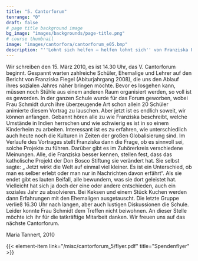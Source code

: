 ```yaml
---
title: "5. Cantorforum"
tenrange: "0"
draft: false
# page title background image
bg_image: "images/backgrounds/page-title.png"
# course thumbnail
image: "images/cantorfora/cantorforum_e05.bmp"
description: "''Lohnt sich helfen – helfen lohnt sich'' von Franziska Flegel"
---
```


Wir schreiben den 15. März 2010, es ist 14.30 Uhr, das V. Cantorforum beginnt. Gespannt warten zahlreiche Schüler, Ehemalige und Lehrer auf den Bericht von Franziska Flegel (Abiturjahrgang 2008), die uns den Ablauf ihres sozialen Jahres näher bringen möchte. Bevor es losgehen kann, müssen noch Stühle aus einem anderen Raum organisiert werden, so voll ist es geworden. In der ganzen Schule wurde für das Forum geworben, wobei Frau Schmidt durch ihre überzeugende Art schon allein 20 Schüler animierte diesem Vortrag zu lauschen. Aber jetzt ist es endlich soweit, wir können anfangen. Gebannt hören alle zu wie Franziska beschreibt, welche Umstände in Indien herrschen und wie schwierig es ist in so einem Kinderheim zu arbeiten. Interessant ist es zu erfahren, wie unterschiedlich auch heute noch die Kulturen in Zeiten der großen Globalisierung sind. Im Verlaufe des Vortrages stellt Franziska dann die Frage, ob es sinnvoll sei, solche Projekte zu führen. Darüber gibt es im Zuhörerkreis verschiedene Meinungen. Alle, die Franziska besser kennen, stellen fest, dass das katholische Projekt der Don Bosco Stiftung sie verändert hat. Sie selbst sagte: „ Jetzt wirkt die Welt auf einmal viel kleiner. Es ist ein Unterschied, ob man es selber erlebt oder man nur in Nachrichten davon erfährt“. Als sie endet gibt es lauten Beifall, alle bewundern, was sie dort geleistet hat. Vielleicht hat sich ja doch der eine oder andere entschieden, auch ein soziales Jahr zu absolvieren. Bei Keksen und einem Stück Kuchen werden dann Erfahrungen mit den Ehemaligen ausgetauscht. Die letzte Gruppe verließ 16.30 Uhr nach langen, aber auch lustigen Diskussionen die Schule. Leider konnte Frau Schmidt dem Treffen nicht beiwohnen. An dieser Stelle möchte ich ihr für die tatkräftige Mitarbeit danken. Wir freuen uns auf das nächste Cantorforum.

Maria Tannert, 2010

{{< element-item link="/misc/cantorforum_5/flyer.pdf" title="Spendenflyer" >}}
